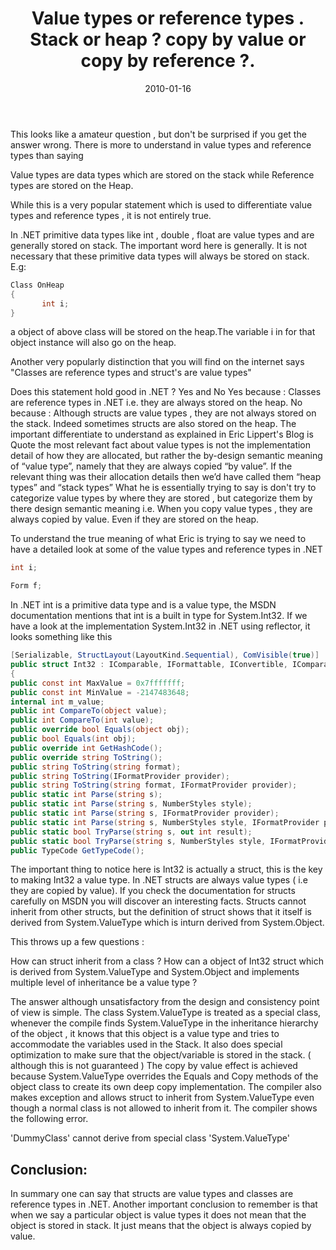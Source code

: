 ﻿---
layout:     post
title:      Value types or reference types . Stack or heap ? copy by value or copy by reference ?.
date:       2010-01-16
summary:    .NET String
categories: .NET String Interview_Question 
---

This looks like a amateur question , but don't be surprised if you get the answer wrong.
There is more to understand in value types and reference types than saying

Value types are data types which are stored on the stack while Reference types are stored on the Heap.

While this is a very popular statement which is used to differentiate value types and reference types , it is not entirely true.

In .NET primitive data types like int , double , float are value types and are generally stored on stack. The important word here is generally. It is not necessary that these primitive data types will always be stored on stack. E.g:

```csharp
Class OnHeap
{
       int i;
}
```

a object of above class will be stored on the heap.The variable i in for that object instance will also go on the heap.

Another very popularly distinction that you will find on the internet says "Classes are reference types and struct's are value types"

Does this statement hold good in .NET ? Yes and No
Yes because : Classes are reference types in .NET i.e. they are always stored on the heap.
No because : Although structs are value types , they are not always stored on the stack. Indeed sometimes structs are also stored on the heap. The important differentiate to understand as explained in Eric Lippert's Blog  is
Quote
the most relevant fact about value types is not the implementation detail of how they are allocated, but rather the by-design semantic meaning of “value type”, namely that they are always copied “by value”. If the relevant thing was their allocation details then we’d have called them “heap types” and “stack types”
What he is essentially trying to say is don't try to categorize value types by where they are stored , but categorize them by there design semantic meaning i.e. When you copy value types , they are always copied by value. Even if they are stored on the heap.


To understand the true meaning of what Eric is trying to say we need to have a detailed look at some of the value types and reference types in .NET
```csharp
int i;

Form f;
```
In .NET int is a primitive data type and is a value type, the MSDN documentation mentions that int is a built in type for System.Int32. If we have a look at the implementation System.Int32 in .NET using reflector, it looks something like this

```csharp
[Serializable, StructLayout(LayoutKind.Sequential), ComVisible(true)]
public struct Int32 : IComparable, IFormattable, IConvertible, IComparable, IEquatable
{
public const int MaxValue = 0x7fffffff;
public const int MinValue = -2147483648;
internal int m_value;
public int CompareTo(object value);
public int CompareTo(int value);
public override bool Equals(object obj);
public bool Equals(int obj);
public override int GetHashCode();
public override string ToString();
public string ToString(string format);
public string ToString(IFormatProvider provider);
public string ToString(string format, IFormatProvider provider);
public static int Parse(string s);
public static int Parse(string s, NumberStyles style);
public static int Parse(string s, IFormatProvider provider);
public static int Parse(string s, NumberStyles style, IFormatProvider provider);
public static bool TryParse(string s, out int result);
public static bool TryParse(string s, NumberStyles style, IFormatProvider provider, out int result);
public TypeCode GetTypeCode();
```
The important thing to notice here is Int32 is actually a struct, this is the key to making Int32 a value type. In .NET structs are always value types ( i.e they are copied by value). If you check the documentation for structs carefully on MSDN you will discover an interesting facts.
Structs cannot inherit from other structs, but the definition of struct shows that it itself is derived from System.ValueType which is inturn derived from System.Object.

This throws up a few questions :

How can struct inherit from a class ?
How can a object of Int32 struct which is derived from System.ValueType and System.Object and implements multiple level of inheritance be a value type ?

The answer although unsatisfactory from the design and consistency point of view is simple.
The class System.ValueType is treated as a special class, whenever the compile finds System.ValueType in the inheritance hierarchy of the object , it knows that this object is a value type and tries to accommodate the variables used in the Stack. It also does special optimization to make sure that the object/variable is stored in the stack. ( although this is not guaranteed )
The copy by value effect is achieved because System.ValueType overrides the Equals and Copy methods of the object class to create its own deep copy implementation.
The compiler also makes exception and allows struct to inherit from System.ValueType even though a normal class is not allowed to inherit from it.
The compiler shows the following error.

'DummyClass' cannot derive from special class 'System.ValueType' 

## Conclusion:


In summary one can say that structs are value types and classes are reference types in .NET.
Another important conclusion to remember is that when we say a particular object is value types it does not mean that the object is stored in stack. It just means that the object is always copied by value.